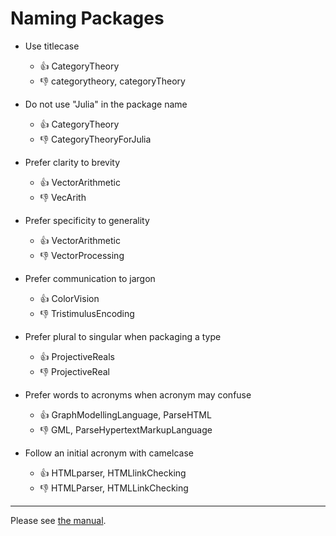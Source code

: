 # Naming Packages


- Use titlecase
  - :thumbsup: CategoryTheory
  - :thumbsdown:  categorytheory, categoryTheory

- Do not use "Julia" in the package name
  - :thumbsup: CategoryTheory
  - :thumbsdown:  CategoryTheoryForJulia

- Prefer clarity to brevity  
  - :thumbsup: VectorArithmetic
  - :thumbsdown:  VecArith
  
- Prefer specificity to generality  
  - :thumbsup: VectorArithmetic
  - :thumbsdown:  VectorProcessing

- Prefer communication to jargon  
  - :thumbsup: ColorVision
  - :thumbsdown:  TristimulusEncoding

- Prefer plural to singular when packaging a type
  - :thumbsup: ProjectiveReals
  - :thumbsdown:  ProjectiveReal

- Prefer words to acronyms when acronym may confuse
  - :thumbsup: GraphModellingLanguage, ParseHTML
  - :thumbsdown:  GML, ParseHypertextMarkupLanguage

- Follow an initial acronym with camelcase
  - :thumbsup: HTMLparser, HTMLlinkChecking
  - :thumbsdown:  HTMLParser, HTMLLinkChecking


------  
    
Please see [the manual](http://docs.julialang.org/en/latest/manual/packages/#guidelines-for-naming-a-package).

